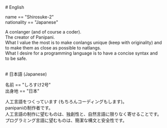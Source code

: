 <link href="./README.css" rel="stylesheet"></link>

\# English  

name == "Shirosuke-2"  
nationality == "Japanese"  

A conlanger (and of course a coder).  
The creator of Panipani.  
What I value the most is to make conlangs unique (keep with originality) and to make them as close as possible to natlangs.  
What I desire for a programming language is to have a concise syntax and to be safe.  
<br>

\# 日本語 (Japanese)  

名前 == "しろすけ2号"  
出身地 == "日本"  

人工言語をつくっています (もちろんコーディングもします)。  
panipaniの制作者です。  
人工言語の制作に望むものは、独創性と、自然言語に限りなく寄せることです。  
プログラミング言語に望むものは、簡潔な構文と安全性です。  
